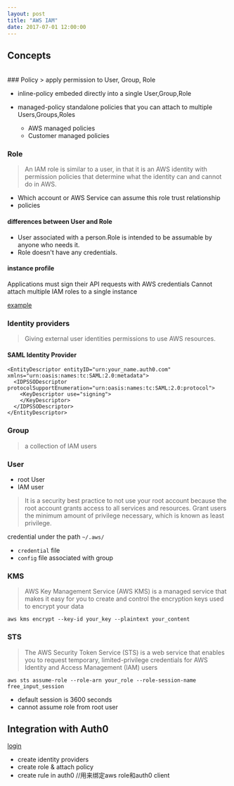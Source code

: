 ```yaml
---
layout: post
title: "AWS IAM"
date: 2017-07-01 12:00:00
---
```


## Concepts

<br>
### Policy
> apply permission to User, Group, Role

* inline-policy
embeded directly into a single User,Group,Role

* managed-policy
standalone policies that you can attach to multiple Users,Groups,Roles
  * AWS managed policies
  * Customer managed policies

### Role
> An IAM role is similar to a user, in that it is an AWS identity with permission policies that determine what the identity can and cannot do in AWS.

* Which account or AWS Service can assume this role
trust relationship
* policies

#### differences between User and Role

* User associated with a person.Role is intended to be assumable by anyone who needs it.
* Role doesn't have any credentials.

#### instance profile

Applications must sign their API requests with AWS credentials
Cannot attach multiple IAM roles to a single instance

[example](https://s3.amazonaws.com/cloudformation-templates-us-east-1/ec2_instance_with_instance_profile.template)

### Identity providers
> Giving external user identities permissions to use AWS resources.

#### SAML Identity Provider

```
<EntityDescriptor entityID="urn:your_name.auth0.com" xmlns="urn:oasis:names:tc:SAML:2.0:metadata">
  <IDPSSODescriptor protocolSupportEnumeration="urn:oasis:names:tc:SAML:2.0:protocol">
    <KeyDescriptor use="signing">      
    </KeyDescriptor>
  </IDPSSODescriptor>
</EntityDescriptor>
```

### Group
> a collection of IAM users

### User

* root User
* IAM user

> It is a security best practice to not use your root account because the root account grants access to all services and resources. Grant users the minimum amount of privilege necessary, which is known as least privilege.

credential under the path `~/.aws/`
* `credential` file
* `config` file
associated with group

### KMS
> AWS Key Management Service (AWS KMS) is a managed service that makes it easy for you to create and control the encryption keys used to encrypt your data

`aws kms encrypt --key-id your_key --plaintext your_content`

### STS
>The AWS Security Token Service (STS) is a web service that enables you to request temporary, limited-privilege credentials for AWS Identity and Access Management (IAM) users

`aws sts assume-role --role-arn your_role --role-session-name free_input_session`

* default session is 3600 seconds
* cannot assume role from root user

## Integration with Auth0

[login](https://fliuheyan.auth0.com/login?client=BxmOE1EeLS5R7AlNb3FNrW4P5xF0mGST&protocol=samlp&connection=Username-Password-Authentication&state=Jlh84P6RI0TH-w3d3SmapgxCDvFDFFr4)

* create identity providers
* create role & attach policy
* create rule in auth0 //用来绑定aws role和auth0 client
